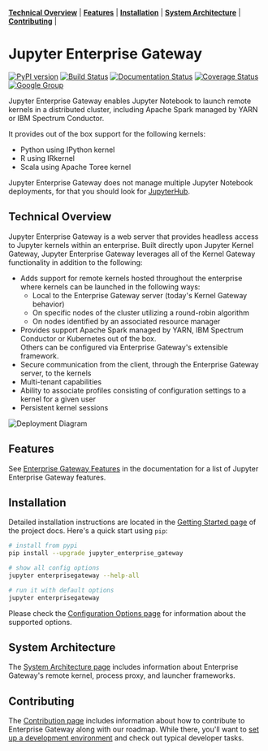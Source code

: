 **[Technical Overview](#technical-overview)** |
**[Features](#features)** |
**[Installation](#installation)** |
**[System Architecture](#system-architecture)** |
**[Contributing](#contributing)** |

# Jupyter Enterprise Gateway

[![PyPI version](https://badge.fury.io/py/jupyter_enterprise_gateway.svg)](https://badge.fury.io/py/jupyter_enterprise_gateway) 
[![Build Status](https://travis-ci.org/jupyter-incubator/enterprise_gateway.svg?branch=master)](https://travis-ci.org/jupyter-incubator/enterprise_gateway)
[![Documentation Status](http://readthedocs.org/projects/jupyter-enterprise-gateway/badge/?version=latest)](https://jupyter-enterprise-gateway.readthedocs.io/en/latest/?badge=latest)
[![Coverage Status](https://codecov.io/github/jupyter-incubator/enterprise_gateway/coverage.svg?branch=master)](https://codecov.io/github/jupyter-incubator/enterprise_gateway?branch=master)
[![Google Group](https://img.shields.io/badge/google-group-blue.svg)](https://groups.google.com/forum/#!forum/jupyter)

Jupyter Enterprise Gateway enables Jupyter Notebook to launch remote kernels in a distributed cluster,
including Apache Spark managed by YARN or IBM Spectrum Conductor.

It provides out of the box support for the following kernels:

* Python using IPython kernel
* R using IRkernel
* Scala using Apache Toree kernel

Jupyter Enterprise Gateway does not manage multiple Jupyter Notebook deployments, for that
you should look for [JupyterHub](https://github.com/jupyterhub/jupyterhub).

## Technical Overview

Jupyter Enterprise Gateway is a web server that provides headless access to Jupyter kernels within 
an enterprise.  Built directly upon Jupyter Kernel Gateway, Jupyter Enterprise Gateway leverages all 
of the Kernel Gateway functionality in addition to the following:
* Adds support for remote kernels hosted throughout the enterprise where kernels can be launched in 
the following ways:
    * Local to the Enterprise Gateway server (today's Kernel Gateway behavior)
    * On specific nodes of the cluster utilizing a round-robin algorithm
    * On nodes identified by an associated resource manager
* Provides support Apache Spark managed by YARN, IBM Spectrum Conductor or Kubernetes out of the box.  
Others can be configured via Enterprise Gateway's extensible framework.
* Secure communication from the client, through the Enterprise Gateway server, to the kernels
* Multi-tenant capabilities
* Ability to associate profiles consisting of configuration settings to a kernel for a given user
* Persistent kernel sessions

![Deployment Diagram](https://github.com/jupyter-incubator/enterprise_gateway/blob/master/docs/source/images/deployment.png?raw=true)

## Features

See [Enterprise Gateway Features](https://jupyter-enterprise-gateway.readthedocs.io/en/latest/getting-started.html#enterprise-gateway-features) in the 
documentation for a list of Jupyter Enterprise Gateway features.

## Installation

Detailed installation instructions are located in the 
[Getting Started page](https://jupyter-enterprise-gateway.readthedocs.io/en/latest/getting-started.html)
of the project docs. Here's a quick start using `pip`:

```bash
# install from pypi
pip install --upgrade jupyter_enterprise_gateway

# show all config options
jupyter enterprisegateway --help-all

# run it with default options
jupyter enterprisegateway
```

Please check the [Configuration Options page](https://jupyter-enterprise-gateway.readthedocs.io/en/latest/config-options.html) 
for information about the supported options.

## System Architecture

The [System Architecture page](https://jupyter-enterprise-gateway.readthedocs.io/en/latest/system-architecture.html) 
includes information about Enterprise Gateway's remote kernel, process proxy, and launcher frameworks.

## Contributing

The [Contribution page](https://jupyter-enterprise-gateway.readthedocs.io/en/latest/contrib.html) includes 
information about how to contribute to Enterprise Gateway along with our roadmap.  While there, you'll want to
[set up a development environment](https://jupyter-enterprise-gateway.readthedocs.io/en/latest/devinstall.html) and check out typical developer tasks.

